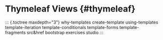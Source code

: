# Thymeleaf Views {#thymeleaf}

::: {.toctree maxdepth="3"}
why-templates create-template using-templates template-iteration
template-conditionals template-forms template-fragments src&href
bootstrap exercises studio
:::
